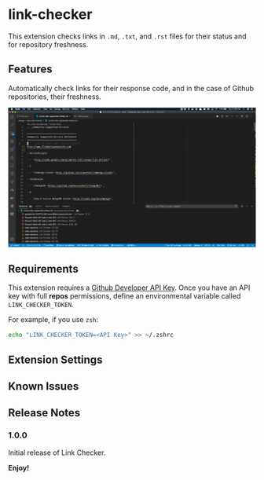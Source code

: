 # link-checker

This extension checks links in `.md`, `.txt`, and `.rst` files for their
status and for repository freshness.

## Features

Automatically check links for their response code, and in the case of Github repositories, their freshness.

![link-checking](images/link-checking.png)

## Requirements

This extension requires a [Github Developer API Key](https://github.com/settings/tokens).
Once you have an API key with full **repos** permissions,
define an environmental variable called `LINK_CHECKER_TOKEN`.

For example, if you use `zsh`:

```sh
echo "LINK_CHECKER_TOKEN=<API Key>" >> ~/.zshrc
```

## Extension Settings

## Known Issues

## Release Notes

### 1.0.0

Initial release of Link Checker.

**Enjoy!**
